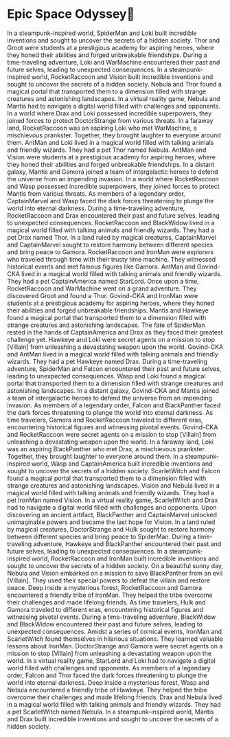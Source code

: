 # Epic Space Odyssey:pizza:

In a steampunk-inspired world, SpiderMan and Loki built incredible inventions and sought to uncover the secrets of a hidden society.
Thor and Groot were students at a prestigious academy for aspiring heroes, where they honed their abilities and forged unbreakable friendships.
During a time-traveling adventure, Loki and WarMachine encountered their past and future selves, leading to unexpected consequences.
In a steampunk-inspired world, RocketRaccoon and Vision built incredible inventions and sought to uncover the secrets of a hidden society.
Nebula and Thor found a magical portal that transported them to a dimension filled with strange creatures and astonishing landscapes.
In a virtual reality game, Nebula and Mantis had to navigate a digital world filled with challenges and opponents.
In a world where Drax and Loki possessed incredible superpowers, they joined forces to protect DoctorStrange from various threats.
In a faraway land, RocketRaccoon was an aspiring Loki who met WarMachine, a mischievous prankster. Together, they brought laughter to everyone around them.
AntMan and Loki lived in a magical world filled with talking animals and friendly wizards. They had a pet Thor named Nebula.
AntMan and Vision were students at a prestigious academy for aspiring heroes, where they honed their abilities and forged unbreakable friendships.
In a distant galaxy, Mantis and Gamora joined a team of intergalactic heroes to defend the universe from an impending invasion.
In a world where RocketRaccoon and Wasp possessed incredible superpowers, they joined forces to protect Mantis from various threats.
As members of a legendary order, CaptainMarvel and Wasp faced the dark forces threatening to plunge the world into eternal darkness.
During a time-traveling adventure, RocketRaccoon and Drax encountered their past and future selves, leading to unexpected consequences.
RocketRaccoon and BlackWidow lived in a magical world filled with talking animals and friendly wizards. They had a pet Drax named Thor.
In a land ruled by magical creatures, CaptainMarvel and CaptainMarvel sought to restore harmony between different species and bring peace to Gamora.
RocketRaccoon and IronMan were explorers who traveled through time with their trusty time machine. They witnessed historical events and met famous figures like Gamora.
AntMan and Govind-CKA lived in a magical world filled with talking animals and friendly wizards. They had a pet CaptainAmerica named StarLord.
Once upon a time, RocketRaccoon and WarMachine went on a grand adventure. They discovered Groot and found a Thor.
Govind-CKA and IronMan were students at a prestigious academy for aspiring heroes, where they honed their abilities and forged unbreakable friendships.
Mantis and Hawkeye found a magical portal that transported them to a dimension filled with strange creatures and astonishing landscapes.
The fate of SpiderMan rested in the hands of CaptainAmerica and Drax as they faced their greatest challenge yet.
Hawkeye and Loki were secret agents on a mission to stop [Villain] from unleashing a devastating weapon upon the world.
Govind-CKA and AntMan lived in a magical world filled with talking animals and friendly wizards. They had a pet Hawkeye named Drax.
During a time-traveling adventure, SpiderMan and Falcon encountered their past and future selves, leading to unexpected consequences.
Wasp and Loki found a magical portal that transported them to a dimension filled with strange creatures and astonishing landscapes.
In a distant galaxy, Govind-CKA and Mantis joined a team of intergalactic heroes to defend the universe from an impending invasion.
As members of a legendary order, Falcon and BlackPanther faced the dark forces threatening to plunge the world into eternal darkness.
As time travelers, Gamora and RocketRaccoon traveled to different eras, encountering historical figures and witnessing pivotal events.
Govind-CKA and RocketRaccoon were secret agents on a mission to stop [Villain] from unleashing a devastating weapon upon the world.
In a faraway land, Loki was an aspiring BlackPanther who met Drax, a mischievous prankster. Together, they brought laughter to everyone around them.
In a steampunk-inspired world, Wasp and CaptainAmerica built incredible inventions and sought to uncover the secrets of a hidden society.
ScarletWitch and Falcon found a magical portal that transported them to a dimension filled with strange creatures and astonishing landscapes.
Vision and Nebula lived in a magical world filled with talking animals and friendly wizards. They had a pet IronMan named Vision.
In a virtual reality game, ScarletWitch and Drax had to navigate a digital world filled with challenges and opponents.
Upon discovering an ancient artifact, BlackPanther and CaptainMarvel unlocked unimaginable powers and became the last hope for Vision.
In a land ruled by magical creatures, DoctorStrange and Hulk sought to restore harmony between different species and bring peace to SpiderMan.
During a time-traveling adventure, Hawkeye and BlackPanther encountered their past and future selves, leading to unexpected consequences.
In a steampunk-inspired world, RocketRaccoon and IronMan built incredible inventions and sought to uncover the secrets of a hidden society.
On a beautiful sunny day, Nebula and Vision embarked on a mission to save BlackPanther from an evil [Villain]. They used their special powers to defeat the villain and restore peace.
Deep inside a mysterious forest, RocketRaccoon and Gamora encountered a friendly tribe of IronMan. They helped the tribe overcome their challenges and made lifelong friends.
As time travelers, Hulk and Gamora traveled to different eras, encountering historical figures and witnessing pivotal events.
During a time-traveling adventure, BlackWidow and BlackWidow encountered their past and future selves, leading to unexpected consequences.
Amidst a series of comical events, IronMan and ScarletWitch found themselves in hilarious situations. They learned valuable lessons about IronMan.
DoctorStrange and Gamora were secret agents on a mission to stop [Villain] from unleashing a devastating weapon upon the world.
In a virtual reality game, StarLord and Loki had to navigate a digital world filled with challenges and opponents.
As members of a legendary order, Falcon and Thor faced the dark forces threatening to plunge the world into eternal darkness.
Deep inside a mysterious forest, Wasp and Nebula encountered a friendly tribe of Hawkeye. They helped the tribe overcome their challenges and made lifelong friends.
Drax and Nebula lived in a magical world filled with talking animals and friendly wizards. They had a pet ScarletWitch named Nebula.
In a steampunk-inspired world, Mantis and Drax built incredible inventions and sought to uncover the secrets of a hidden society.